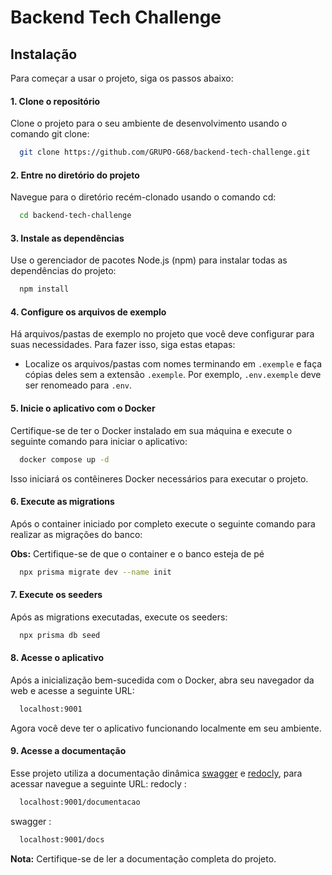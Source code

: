 # Backend Tech Challenge

## Instalação

Para começar a usar o projeto, siga os passos abaixo:

#### 1. Clone o repositório

Clone o projeto para o seu ambiente de desenvolvimento usando o comando git clone:

```bash
  git clone https://github.com/GRUPO-G68/backend-tech-challenge.git
```

#### 2. Entre no diretório do projeto

Navegue para o diretório recém-clonado usando o comando cd:

```bash
  cd backend-tech-challenge
```

#### 3. Instale as dependências

Use o gerenciador de pacotes Node.js (npm) para instalar todas as dependências do projeto:

```bash
  npm install
```

#### 4. Configure os arquivos de exemplo

Há arquivos/pastas de exemplo no projeto que você deve configurar para suas necessidades. Para fazer isso, siga estas etapas:

- Localize os arquivos/pastas com nomes terminando em `.exemple` e faça cópias deles sem a extensão `.exemple`. Por exemplo, `.env.exemple` deve ser renomeado para `.env`.

#### 5. Inicie o aplicativo com o Docker

Certifique-se de ter o Docker instalado em sua máquina e execute o seguinte comando para iniciar o aplicativo:

```bash
  docker compose up -d
```

Isso iniciará os contêineres Docker necessários para executar o projeto.

#### 6. Execute as migrations

Após o container iniciado por completo execute o seguinte comando para realizar as migrações do banco:

**Obs:** Certifique-se de que o container e o banco esteja de pé

```bash
  npx prisma migrate dev --name init
```

#### 7. Execute os seeders

Após as migrations executadas, execute os seeders:
```bash
  npx prisma db seed
```

#### 8. Acesse o aplicativo

Após a inicialização bem-sucedida com o Docker, abra seu navegador da web e acesse a seguinte URL:

```bash
  localhost:9001
```

Agora você deve ter o aplicativo funcionando localmente em seu ambiente.

#### 9. Acesse a documentação

Esse projeto utiliza a documentação dinâmica [swagger](https://swagger.io/docs/specification/adding-examples/) e [redocly](https://redocly.com/docs/), para acessar navegue a seguinte URL:
redocly : 
```bash
  localhost:9001/documentacao
```
swagger : 
```bash
  localhost:9001/docs
```

**Nota:** Certifique-se de ler a documentação completa do projeto.
